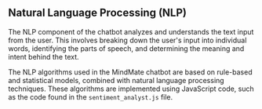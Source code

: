 ## Natural Language Processing (NLP)

The NLP component of the chatbot analyzes and understands the text input from the user. This involves breaking down the user's input into individual words, identifying the parts of speech, and determining the meaning and intent behind the text.

The NLP algorithms used in the MindMate chatbot are based on rule-based and statistical models, combined with natural language processing techniques. These algorithms are implemented using JavaScript code, such as the code found in the `sentiment_analyst.js` file.
